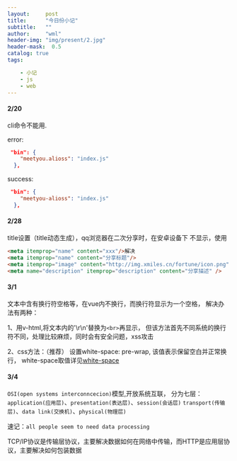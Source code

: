 ```yaml
---
layout:     post
title:      "今日份小记"
subtitle:   ""
author:     "wml"
header-img: "img/present/2.jpg"
header-mask:  0.5
catalog: true
tags:

    - 小记
    - js
    - web
---
```


#### 2/20

cli命令不能用.

error:

```json
 "bin": {
    "meetyou.alioss": "index.js"
  },
```

success:

```json
 "bin": {
    "meetyou-alioss": "index.js"
  },
```

#### 2/28

title设置（title动态生成），qq浏览器在二次分享时，在安卓设备下
不显示，使用

```html
<meta itemprop="name" content="xxx"/>解决
<meta itemprop="name" content="分享标题"/>
<meta itemprop="image" content="http://img.xmiles.cn/fortune/icon.png" />
<meta name="description" itemprop="description" content="分享描述" />
```

#### 3/1

文本中含有换行符空格等，在vue内不换行，而换行符显示为一个空格，
解决办法有两种：

1、用v-html,将文本内的'\r\n'替换为`<br>`再显示，
但该方法首先不同系统的换行符不同，处理比较麻烦，同时会有安全问题，xss攻击

2、css方法：（推荐）
设置white-space: pre-wrap, 该值表示保留空白并正常换行，
white-space取值详见[white-space](http://www.w3school.com.cn/cssref/pr_text_white-space.asp)

#### 3/4

`OSI(open systems interconncecion)`模型,开放系统互联，
分为七层：
`application(应用层)`、`presentation(表达层)`、`session(会话层)`
`transport(传输层)`、`data link(交换机)`、`physical(物理层)`

速记：`all people seem to need data processing`

TCP/IP协议是传输层协议，主要解决数据如何在网络中传输，而HTTP是应用层协议，主要解决如何包装数据

